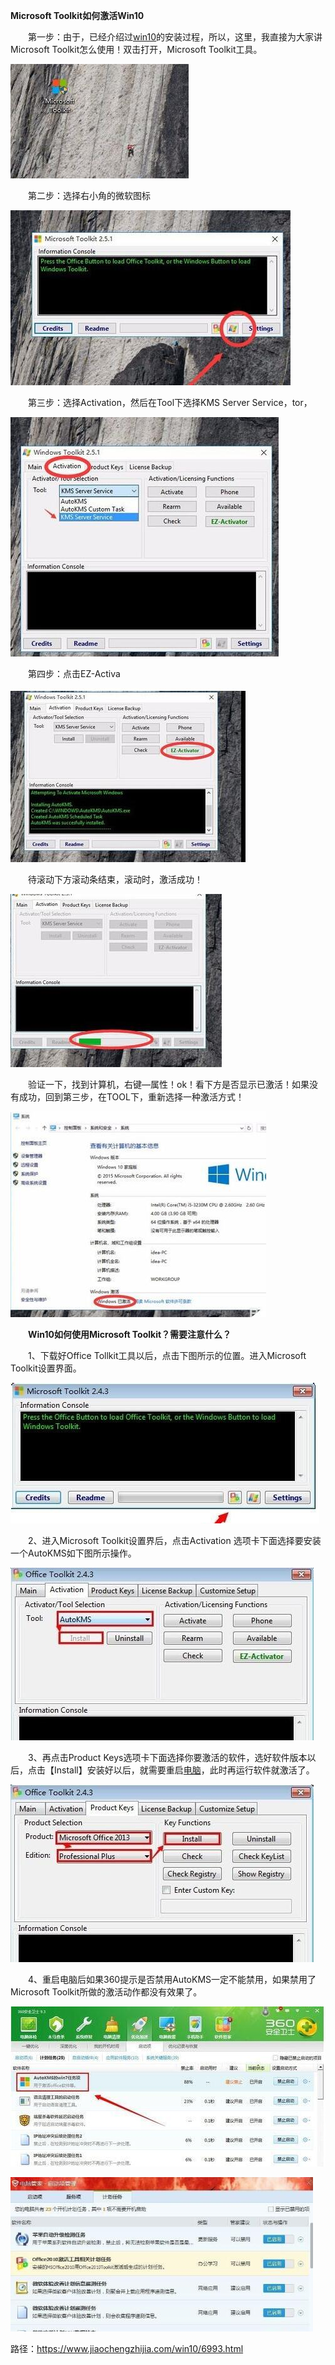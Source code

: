 **Microsoft Toolkit如何激活Win10**

　　第一步：由于，已经介绍过[win10](http://www.jiaochengzhijia.com/win10/)的安装过程，所以，这里，我直接为大家讲Microsoft Toolkit怎么使用！双击打开，Microsoft Toolkit工具。

[![img](img/4_114000_1.jpeg)](https://www.jiaochengzhijia.com/uploads/190905/4_114000_1.jpeg)

　　第二步：选择右小角的微软图标

[![img](img/4_114014_1.jpeg)](https://www.jiaochengzhijia.com/uploads/190905/4_114014_1.jpeg)

　　第三步：选择Activation，然后在Tool下选择KMS Server Service，tor，

[![img](img/4_114025_1.jpg)](https://www.jiaochengzhijia.com/uploads/190905/4_114025_1.jpg)

　　第四步：点击EZ-Activa

[![img](img/4_114038_1.jpg)](https://www.jiaochengzhijia.com/uploads/190905/4_114038_1.jpg)

　　待滚动下方滚动条结束，滚动时，激活成功！

[![img](img/4_114046_1.jpg)](https://www.jiaochengzhijia.com/uploads/190905/4_114046_1.jpg)

　　验证一下，找到计算机，右键—属性！ok！看下方是否显示已激活！如果没有成功，回到第三步，在TOOL下，重新选择一种激活方式！

[![img](img/4_114053_1.jpg)](https://www.jiaochengzhijia.com/uploads/190905/4_114053_1.jpg)

　　**Win10如何使用Microsoft Toolkit？需要注意什么？**

　　1、下载好Office Tollkit工具以后，点击下图所示的位置。进入Microsoft Toolkit设置界面。

[![img](img/4_114103_1.jpg)](https://www.jiaochengzhijia.com/uploads/190905/4_114103_1.jpg)

　　2、进入Microsoft Toolkit设置界后，点击Activation 选项卡下面选择要安装一个AutoKMS如下图所示操作。

[![img](img/4_114111_1.jpg)](https://www.jiaochengzhijia.com/uploads/190905/4_114111_1.jpg)

　　3、再点击Product Keys选项卡下面选择你要激活的软件，选好软件版本以后，点击【Install】安装好以后，就需要重启[电脑](https://www.jiaochengzhijia.com/digital/taishi/)，此时再运行软件就激活了。

[![img](img/4_114126_1.jpg)](https://www.jiaochengzhijia.com/uploads/190905/4_114126_1.jpg)

　　4、重启电脑后如果360提示是否禁用AutoKMS一定不能禁用，如果禁用了Microsoft Toolkit所做的激活动作都没有效果了。

[![img](img/4_114135_1.jpg)](https://www.jiaochengzhijia.com/uploads/190905/4_114135_1.jpg)

[![img](img/4_114152_1.jpg)](https://www.jiaochengzhijia.com/uploads/190905/4_114152_1.jpg)



路径：https://www.jiaochengzhijia.com/win10/6993.html

